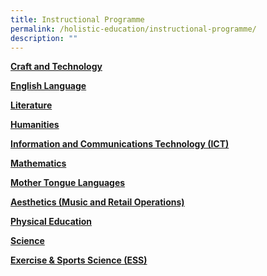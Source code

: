 ```yaml
---
title: Instructional Programme
permalink: /holistic-education/instructional-programme/
description: ""
---
```

**[Craft and Technology](/instructional-programme/craftandtech/)**

**[English Language](/instructional-programme/english-language)**

**[Literature](/instructional-programme/literature)**

**[Humanities](/instructional-programme/humanities/)**

**[Information and Communications Technology (ICT)](/instructional-programme/ict)**

**[Mathematics](/instructional-programme/mathematics)**

**[Mother Tongue Languages](/instructional-programme/mtl)**

**[Aesthetics (Music and Retail Operations)](/instructional-programme/aesthetics)**

**[Physical Education](/instructional-programme/physical-education)**

**[Science](/instructional-programme/science)**

**[Exercise & Sports Science (ESS)](/instructional-programme/ess)**